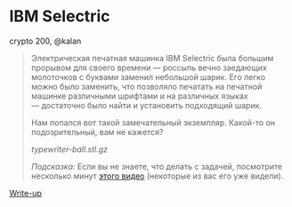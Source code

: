 # IBM Selectric

crypto 200, @kalan

> Электрическая печатная машинка IBM Selectric была большим прорывом для своего времени — россыпь вечно заедающих молоточков с буквами заменил небольшой шарик. Его легко можно было заменить, что позволяло печатать на печатной машинке различными шрифтами и на различных языках — достаточно было найти и установить подходящий шарик.
>
> Нам попался вот такой замечательный экземпляр. Какой-то он подозрительный, вам не кажется?
>
> *typewriter-ball.stl.gz*
>
> *Подсказка:* Если вы не знаете, что делать с задачей, посмотрите несколько минут [этого видео](https://www.youtube.com/watch?v=ymOP_S7aQnQ&t=16m10s) (некоторые из вас его уже видели).

[Write-up](WRITEUP.md)
